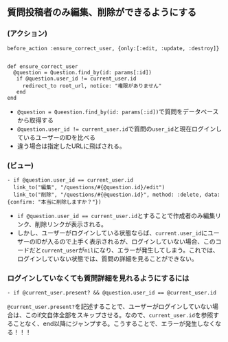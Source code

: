 ## 質問投稿者のみ編集、削除ができるようにする
### (アクション)
```
before_action :ensure_correct_user, {only:[:edit, :update, :destroy]}


def ensure_correct_user
  @question = Question.find_by(id: params[:id])
   if @question.user_id != current_user.id
     redirect_to root_url, notice: "権限がありません"
   end
end
```
- `@question = Queestion.find_by(id: params[:id])`で質問をデータベースから取得する
- `@question.user_id != current_user.id`で質問の`user_id`と現在ログインしているユーザーのIDを比べる
- 違う場合は指定したURLに飛ばされる。

### (ビュー)
```
- if @question.user_id == current_user.id
  link_to("編集", "/questions/#{@question.id}/edit")
  link_to("削除", "/questions/#{@question.id}", method: :delete, data: {confirm: "本当に削除しますか？"})
```
- `if @question.user_id == current_user.id`とすることで作成者のみ編集リンク、削除リンクが表示される。
- しかし、ユーザーがログインしている状態ならば、`current.user_id`にユーザーのIDが入るので上手く表示されるが、ログインしていない場合、このコードだと`current_user`が`nil`になり、エラーが発生してしまう。これでは、ログインしていない状態では、質問の詳細を見ることができない。

### ログインしていなくても質問詳細を見れるようにするには
```
- if @current_user.present? && @question.user_id == @current_user.id
```
`@current_user.present?`を記述することで、ユーザーがログインしていない場合は、このif文自体全部をスキップさせる。なので、`current_user.id`を参照することなく、end以降にジャンプする。こうすることで、エラーが発生しなくなる！！！
